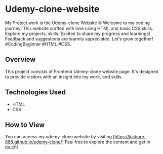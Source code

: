 # Udemy-clone-website
My Project work is the Udemy-clone Website 🌐  Welcome to my coding journey! This website crafted with love using HTML and basic CSS skills. Explore my projects, skills. Excited to share my progress and learnings! Feedback and suggestions are warmly appreciated. Let's grow together!  #CodingBeginner #HTML #CSS.

## Overview

This project consists of Frontend Udmey-clone website page. It's designed to provide visitors with an insight into my work, and skills.

## Technologies Used

- HTML
- CSS

## How to View

You can access my udemy-clone website by visiting [https://kishore-888.github.io/udemy-clone/] Feel free to explore the content and  get in touch!
